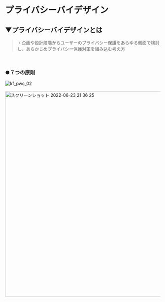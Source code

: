 # プライバシーバイデザイン

## ▼プライバシーバイデザインとは
>・企画や設計段階からユーザーのプライバシー保護をあらゆる側面で検討し、あらかじめプライバシー保護対策を組み込む考え方<br>
<br>

### ●７つの原則
![kf_pwc_02](https://user-images.githubusercontent.com/81621944/229345346-a867a7e7-061d-4f12-a4fb-42c7a232fd6d.jpg)<br>
<br>
<img width="665" alt="スクリーンショット 2022-06-23 21 36 25" src="https://user-images.githubusercontent.com/81621944/229345366-48565daa-1518-4bcf-8e79-63d8b8731397.png"><br>
<br>
